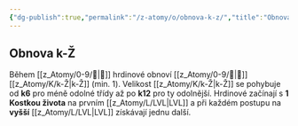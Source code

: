 ```yaml
---
{"dg-publish":true,"permalink":"/z-atomy/o/obnova-k-z/","title":"Obnova k-Ž"}
---
```


## Obnova k-Ž
Během [[z_Atomy/0-9/🔋\|🔋]] hrdinové obnoví [[z_Atomy/0-9/💪\|💪]] [[z_Atomy/K/k-Ž\|k-Ž]] (min. 1). Velikost [[z_Atomy/K/k-Ž\|k-Ž]] se pohybuje od **k6** pro méně odolné třídy až po **k12** pro ty odolnější. Hrdinové začínají s **1 Kostkou života** na prvním [[z_Atomy/L/LVL\|LVL]] a při každém postupu na **vyšší** [[z_Atomy/L/LVL\|LVL]] získávají jednu další.
